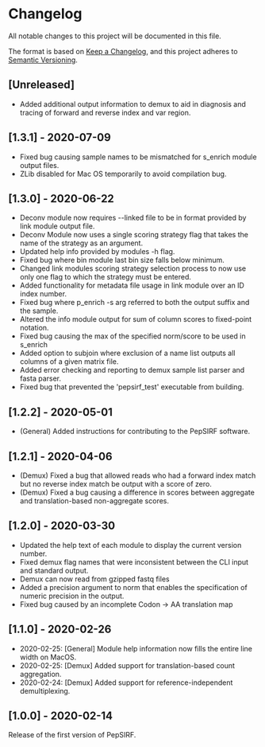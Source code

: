 # Changelog
All notable changes to this project will be documented in this file.

The format is based on [Keep a Changelog](https://keepachangelog.com/en/1.0.0/),
and this project adheres to [Semantic Versioning](https://semver.org/spec/v2.0.0.html).

## [Unreleased]
- Added additional output information to demux to aid in diagnosis and tracing of forward and reverse index and var region.

## [1.3.1] - 2020-07-09
- Fixed bug causing sample names to be mismatched for s_enrich module output files.
- ZLib disabled for Mac OS temporarily to avoid compilation bug.

## [1.3.0] - 2020-06-22
- Deconv module now requires --linked file to be in format provided by link module output file.
- Deconv Module now uses a single scoring strategy flag that takes the name of the strategy as an argument.
- Updated help info provided by modules -h flag.
- Fixed bug where bin module last bin size falls below minimum.
- Changed link modules scoring strategy selection process to now use only one flag to which the strategy must be entered.
- Added functionality for metadata file usage in link module over an ID index number.
- Fixed bug where p_enrich -s arg referred to both the output suffix and the sample.
- Altered the info module output for sum of column scores to fixed-point notation.
- Fixed bug causing the max of the specified norm/score to be used in s_enrich
- Added option to subjoin where exclusion of a name list outputs all columns of a given matrix file.
- Added error checking and reporting to demux sample list parser and fasta parser.
- Fixed bug that prevented the 'pepsirf_test' executable from building.

## [1.2.2] - 2020-05-01
- (General) Added instructions for contributing to the PepSIRF software.

## [1.2.1] - 2020-04-06
- (Demux) Fixed a bug that allowed reads who had a forward index match but no reverse index match be output with a score of zero.
- (Demux) Fixed a bug causing a difference in scores between aggregate and translation-based non-aggregate scores.
## [1.2.0] - 2020-03-30
- Updated the help text of each module to display the current version number.
- Fixed demux flag names that were inconsistent between the CLI input and standard output.
- Demux can now read from gzipped fastq files
- Added a precision argument to norm that enables the specification of numeric precision in the output.
- Fixed bug caused by an incomplete Codon -> AA translation map

## [1.1.0] - 2020-02-26
- 2020-02-25: [General] Module help information now fills the entire line width on MacOS.
- 2020-02-25: [Demux] Added support for translation-based count aggregation.
- 2020-02-24: [Demux] Added support for reference-independent demultiplexing.
## [1.0.0] - 2020-02-14
Release of the first version of PepSIRF.
